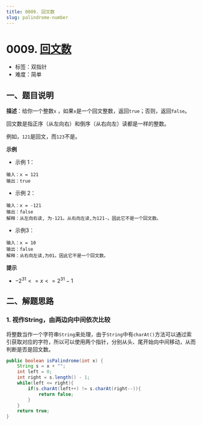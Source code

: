 ```yaml
---
title: 0009. 回文数
slug: palindrome-number
---
```


# 0009. [回文数](https://leetcode.cn/problems/palindrome-number/)

- 标签：双指针
- 难度：简单

## 一、题目说明

**描述**：给你一个整数`x` ，如果`x`是一个回文整数，返回`true`；否则，返回`false`。

回文数是指正序（从左向右）和倒序（从右向左）读都是一样的整数。

例如，`121`是回文，而`123`不是。

**示例**

* 示例 1：

```text
输入：x = 121
输出：true
```

* 示例 2：

```text
输入：x = -121
输出：false
解释：从左向右读, 为-121。从右向左读,为121-。因此它不是一个回文数。
```

* 示例3：

```text
输入：x = 10
输出：false
解释：从右向左读,为01。因此它不是一个回文数。
```

**提示**

* $-2^{31} <= x <= 2^{31} - 1$

## 二、解题思路

### 1. 视作String，由两边向中间依次比较

将整数当作一个字符串`String`来处理，由于`String`中有`charAt()`方法可以通过索引获取对应的字符，所以可以使用两个指针，分别从头、尾开始向中间移动，从而判断是否是回文数。

```java
public boolean isPalindrome(int x) {
    String s = x + "";
    int left = 0;
    int right = s.length() - 1;
    while(left <= right){
        if(s.charAt(left++) != s.charAt(right--)){
            return false;
        }
    }
    return true;
}
```
